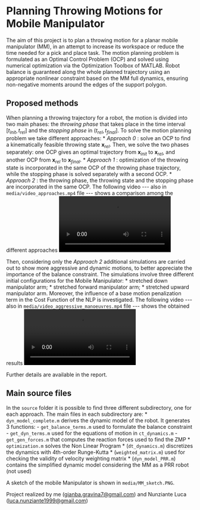 # Planning Throwing Motions for Mobile Manipulator
The aim of this project is to plan a throwing motion for a planar mobile manipulator (MM), in an attempt to increase its workspace or reduce the time needed for a pick and place task. The motion planning problem is formulated as an Optimal Control Problem (OCP) and solved using numerical optimization via the Optimization Toolbox of MATLAB.
Robot balance is guaranteed along the whole planned trajectory using an appropriate nonlinear constraint based on the MM full dynamics, ensuring non-negative moments around the edges of the support polygon.
## Proposed methods
When planning a throwing trajectory for a robot, the motion is divided into two main phases: the _throwing phase_ that takes place in the time interval $[t_{init},t_{rel}]$ and the _stopping phase_ in $(t_{rel},t_{final}]$. To solve the motion planning problem we take different approaches:
    * _Approach 0_ : solve an OCP to find a kinematically feasible throwing state $\textbf{x}_{rel}$. Then, we solve the two phases separately: one OCP gives an optimal trajectory from $\textbf{x}_{init}$ to $\textbf{x}_{rel}$, and another OCP from $\textbf{x}_{rel}$ to $\textbf{x}_{final}$.
    * _Approach 1_ : optimization of the throwing state is incorporated in the same OCP of the throwing phase trajectory, while the stopping phase is solved separately with a second OCP.
    * _Approach 2_ : the throwing phase, the throwing state and the stopping phase are incorporated in the same OCP.
The following video --- also in `media/video_approaches.mp4` file --- shows a comparison among the different approaches
![Approaches](media/video_approaches.mp4)

Then, considering only the _Approach 2_ additional simulations are carried out to show more aggressive and dynamic motions, to better appreciate the importance of the balance constraint. The simulations involve three different initial configurations for the Mobile Manipulator:
    * stretched down manipulator arm;
    * stretched forward manipulator arm;
    * stretched upward manipulator arm.
Moreover, the influence of a base motion penalization term in the Cost Function of the NLP is investigated.
The following video --- also in `media/video_aggressive_manoeuvres.mp4` file --- shows the obtained results
![Aggressive manoeuvres](media/video_aggressive_manoeuvres.mp4)

Further details are available in the report.

## Main source files
In the `source` folder it is possible to find three different subdirectory, one for each approach. The main files in each subdirectory are:
    * `dyn_model_complete.m` derives the dynamic model of the robot. It generates 3 functions:
        - `get_balance_terms.m` used to formulate the balance constraint
        - `get_dyn_terms.m` used for the equations of motion in `ct_dynamics.m`
        - `get_gen_forces.m` that computes the reaction forces used to find the ZMP
    * `optimization.m` solves the Non Linear Program
    * (`dt_dynamics.m`) discretizes the dynamics with 4th-order Runge-Kutta
    * (`weighted_matrix.m`) used for checking the validity of velocity weighting matrix
	* (`dyn_model_PRR.m`) contains the simplified dynamic model considering the MM as a PRR robot (not used)

A sketch of the mobile Manipulator is shown in `media/MM_sketch.PNG`.

Project realized by me (gianba.gravina7@gmail.com) and Nunziante Luca (luca.nunziante1999@gmail.com)
